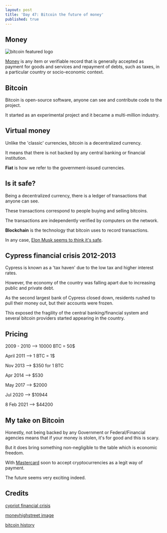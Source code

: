 ```yaml
---
layout: post
title: 'Day 47: Bitcoin the future of money'
published: true
---
```

## Money
![bitcoin featured logo](https://github.com/codarrenvelvindron/codarrenvelvindron.github.io/raw/master/images/Bitcoin-logo-300x296.png)

[Money](https://en.wikipedia.org/wiki/Money) is any item or verifiable record that is generally accepted as payment for goods and services and repayment of debts, such as taxes, in a particular country or socio-economic context.

## Bitcoin
Bitcoin is open-source software, anyone can see and contribute code to the project.

It started as an experimental project and it became a multi-million industry.

## Virtual money
Unlike the 'classic' currencies, bitcoin is a decentralized currency.

It means that there is not backed by any central banking or financial institution.

**Fiat** is how we refer to the government-issued currencies.

## Is it safe?
Being a decentralized currency, there is a ledger of transactions that anyone can see.

These transactions correspond to people buying and selling bitcoins.

The transactions are independently verified by computers on the network.

**Blockchain** is the technology that bitcoin uses to record transactions.

In any case, [Elon Musk seems to think it's safe](https://www.bloomberg.com/opinion/articles/2021-02-13/elon-musk-tweets-tesla-inevitably-buys-bitcoin).

## Cypress financial crisis 2012-2013
Cypress is known as a 'tax haven' due to the low tax and higher interest rates.

However, the economy of the country was falling apart due to increasing public and private debt.

As the second largest bank of Cypress closed down, residents rushed to pull their money out, but their accounts were frozen.

This exposed the fragility of the central banking/financial system and several bitcoin providers started appearing in the country.

## Pricing
2009 - 2010 --> 10000 BTC = 50$

April 2011 --> 1 BTC = 1$

Nov 2013 --> $350 for 1 BTC

Apr 2014 --> $530

May 2017 --> $2000

Jul 2020 --> $10944

8 Feb 2021 --> $44200

## My take on Bitcoin
Honestly, not being backed by any Government or Federal/Financial agencies means that if your money is stolen, it's for good and this is scary.

But it does bring something non-negligible to the table which is economic freedom.

With [Mastercard](https://edition.cnn.com/2021/02/11/investing/mastercard-bitcoin-bny-mellon/index.html) soon to accept cryptocurrencies as a legit way of payment.

The future seems very exciting indeed.


## Credits
[cypriot financial crisis](https://en.wikipedia.org/wiki/2012%E2%80%932013_Cypriot_financial_crisis)

[moneyhighstreet image](https://moneyhighstreet.com/wp-content/uploads/2017/12/Bitcoin-logo-300x296.png)

[bitcoin history](https://en.wikipedia.org/wiki/History_of_bitcoin)